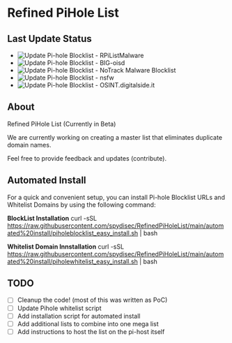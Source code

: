 # Refined PiHole List

## Last Update Status
- ![Update Pi-hole Blocklist - RPiListMalware](https://github.com/spydisec/RefinedPiHoleList/actions/workflows/adb2pihole_RPiListMalware.yml/badge.svg) [](https://github.com/spydisec/RefinedPiHoleList/actions/workflows/adb2pihole_RPiListMalware.yml)
- ![Update Pi-hole Blocklist - BIG-oisd](https://github.com/spydisec/RefinedPiHoleList/actions/workflows/adb2pihole_oisdbig.yml/badge.svg) [](https://github.com/spydisec/RefinedPiHoleList/actions/workflows/adb2pihole_oisdbig.yml)
- ![Update Pi-hole Blocklist - NoTrack Malware Blocklist](https://github.com/spydisec/RefinedPiHoleList/actions/workflows/master_notracklist-malware.yml/badge.svg) [](https://github.com/spydisec/RefinedPiHoleList/actions/workflows/master_notracklist-malware.yml)
- ![Update Pi-hole Blocklist - nsfw](https://github.com/spydisec/RefinedPiHoleList/actions/workflows/adb2pihole_nsfw.yml/badge.svg) [](https://github.com/spydisec/RefinedPiHoleList/actions/workflows/adb2pihole_nsfw.yml)
- ![Update Pi-hole Blocklist - OSINT.digitalside.it](https://github.com/spydisec/RefinedPiHoleList/actions/workflows/master_osintlist.yml/badge.svg) [](https://github.com/spydisec/RefinedPiHoleList/actions/workflows/master_osintlist.yml)

## About
Refined PiHole List (Currently in Beta)

We are currently working on creating a master list that eliminates duplicate domain names. 

Feel free to provide feedback and updates (contribute).

## **Automated Install**
For a quick and convenient setup, you can install Pi-hole Blocklist URLs and Whitelist Domains by using the following command:

**BlockList Installation**
curl -sSL https://raw.githubusercontent.com/spydisec/RefinedPiHoleList/main/automated%20install/piholeblocklist_easy_install.sh | bash

**Whitelist Domain Innstallation**
curl -sSL https://raw.githubusercontent.com/spydisec/RefinedPiHoleList/main/automated%20install/piholewhitelist_easy_install.sh | bash


## TODO
- [ ] Cleanup the code! (most of this was written as PoC)
- [ ] Update Pihole whitelist script
- [ ] Add installation script for automated install
- [ ] Add additional lists to combine into one mega list
- [ ] Add instructions to host the list on the pi-host itself
